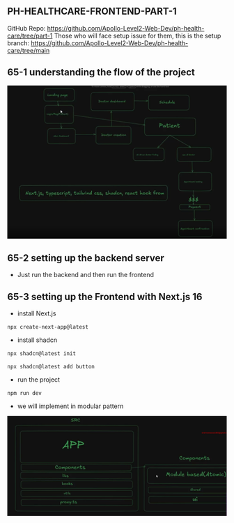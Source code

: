 ## PH-HEALTHCARE-FRONTEND-PART-1

GitHub Repo: https://github.com/Apollo-Level2-Web-Dev/ph-health-care/tree/part-1
Those who will face setup issue for them, this is the setup branch: https://github.com/Apollo-Level2-Web-Dev/ph-health-care/tree/main


## 65-1 understanding the flow of the project

![alt text](image.png)

## 65-2 setting up the backend server

- Just run the backend and then run the frontend 

## 65-3 setting up the Frontend with Next.js 16

- install Next.js 

```
npx create-next-app@latest
```

- install shadcn 

```
npx shadcn@latest init
```

```
npx shadcn@latest add button
```

- run the project 

```
npm run dev

```

- we will implement in modular pattern 

![alt text](image-1.png)